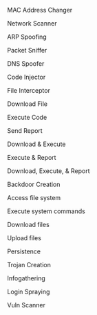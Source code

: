 
MAC Address Changer

Network Scanner

ARP Spoofing

Packet Sniffer

DNS Spoofer

Code Injector

File Interceptor

Download File

Execute Code

Send Report

Download & Execute

Execute & Report

Download, Execute, & Report

Backdoor Creation

Access file system

Execute system commands

Download files

Upload files

Persistence

Trojan Creation

Infogathering 

Login Spraying

Vuln Scanner



